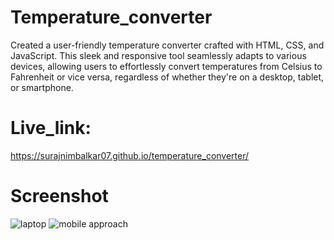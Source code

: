 # Temperature_converter
Created a user-friendly temperature converter crafted with HTML, CSS, and JavaScript. This sleek and responsive tool seamlessly adapts to various devices, allowing users to effortlessly convert temperatures from Celsius to Fahrenheit or vice versa, regardless of whether they're on a desktop, tablet, or smartphone.

# Live_link:
https://surajnimbalkar07.github.io/temperature_converter/

# Screenshot

![laptop](https://github.com/surajnimbalkar07/OIPSIB_temperatureconverter/assets/136218136/d642f352-3d5e-4429-98cb-20b1cc91e58f)
![mobile approach](https://github.com/surajnimbalkar07/OIPSIB_temperatureconverter/assets/136218136/5058ff53-4671-404a-9073-cb7806e84353)
